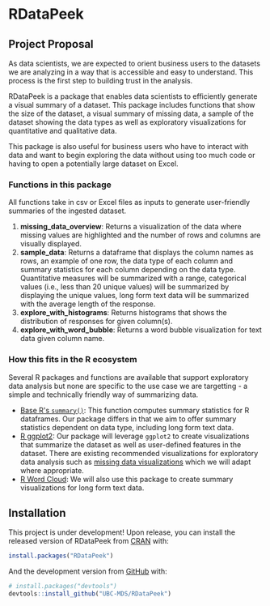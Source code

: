# RDataPeek

<!-- badges: start -->

<!-- badges: end -->

## Project Proposal
As data scientists, we are expected to orient business users to the datasets we are analyzing in a way that is accessible and easy to understand. This process is the first step to building trust in the analysis.

RDataPeek is a package that enables data scientists to efficiently generate a visual summary of a dataset. This package includes functions that show the size of the dataset, a visual summary of missing data, a sample of the dataset showing the data types as well as exploratory visualizations for quantitative and qualitative data.

This package is also useful for business users who have to interact with data and want to begin exploring the data without using too much code or having to open a potentially large dataset on Excel. 

### Functions in this package
All functions take in csv or Excel files as inputs to generate user-friendly summaries of the ingested dataset.
1. **missing_data_overview**: Returns a visualization of the data where missing values are highlighted and the number of rows and columns are visually displayed.
2. **sample_data**: Returns a dataframe that displays the column names as rows, an example of one row, the data type of each column and summary statistics for each column depending on the data type. Quantitative measures will be summarized with a range, categorical values (i.e., less than 20 unique values) will be summarized by displaying the unique values, long form text data will be summarized with the average length of the response. 
3. **explore_with_histograms**: Returns histograms that shows the distribution of responses for given column(s). 
4. **explore_with_word_bubble**: Returns a word bubble visualization for text data given column name.

### How this fits in the R ecosystem
Several R packages and functions are available that support exploratory data analysis but none are specific to the use case we are targetting - a simple and technically friendly way of summarizing data.
- [Base R's `summary()`](https://www.rdocumentation.org/packages/base/versions/3.6.2/topics/summary): This function computes summary statistics for R dataframes. Our package differs in that we aim to offer summary statistics dependent on data type, including long form text data.
- [R ggplot2](https://ggplot2.tidyverse.org): Our package will leverage `ggplot2` to create visualizations that summarize the dataset as well as user-defined features in the dataset. There are existing recommended visualizations for exploratory data analysis such as [missing data visualizations](https://cran.r-project.org/web/packages/naniar/vignettes/naniar-visualisation.html) which we will adapt where appropriate.
- [R Word Cloud](https://cran.r-project.org/web/packages/wordcloud/wordcloud.pdf): We will also use this package to create summary visualizations for long form text data.  

## Installation
This project is under development! Upon release, you can install the released version of RDataPeek from [CRAN](https://CRAN.R-project.org) with:

``` r
install.packages("RDataPeek")
```

And the development version from [GitHub](https://github.com/) with:

``` r
# install.packages("devtools")
devtools::install_github("UBC-MDS/RDataPeek")
```
